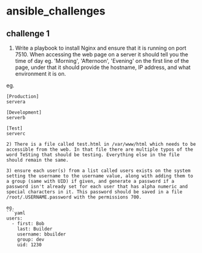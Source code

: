 # ansible_challenges

## challenge 1
1) Write a playbook to install Nginx and ensure that it is running on port 7510. When accessing the web page on a server it should tell you the time of day eg. 'Morning', 'Afternoon', 'Evening' on the first line of the page, under that it should provide the hostname, IP address, and what environment it is on.

eg.
```console
[Production]
servera

[Development]
serverb

[Test]
serverc

2) There is a file called test.html in /var/www/html which needs to be accessible from the web. In that file there are multiple typos of the word TeSting that should be testing. Everything else in the file should remain the same.

3) ensure each user(s) from a list called users exists on the system setting the username to the username value, along with adding them to a group (same with UID) if given, and generate a password if a password isn't already set for each user that has alpha numeric and special characters in it. This password should be saved in a file /root/.USERNAME.password with the permissions 700.

eg.
```yaml
users:
  - first: Bob
    last: Builder
    username: bbuilder
    group: dev
    uid: 1230
